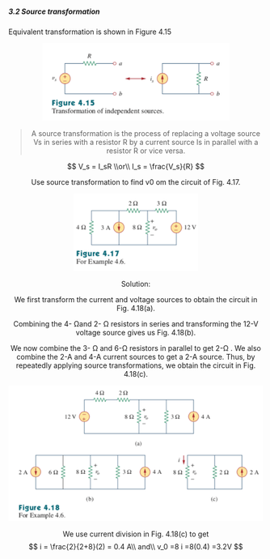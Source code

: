 ##### 3.2 Source transformation

Equivalent transformation is shown in Figure 4.15

<div align=center><img src="Figure 4.15.png" style="zoom:80%;" />


> A source transformation is the process of replacing a voltage source Vs in series with a resistor R by a current source Is in parallel with a resistor R or vice versa.

$$
V_s = I_sR
\\or\\
I_s = \frac{V_s}{R}
$$

Use source transformation to find v0 om the circuit of Fig. 4.17.

<div align=center><img src="Figure 4.17.png" style="zoom:80%;" />


Solution:

We first transform the current and voltage sources to obtain the circuit in Fig. 4.18(a). 

Combining the 4- Ωand 2- Ω resistors in series and transforming the 12-V voltage source gives us Fig. 4.18(b).

 We now combine the 3- Ω and 6-Ω  resistors in parallel to get 2-Ω . We also combine the 2-A and 4-A current sources to get a 2-A source. Thus, by repeatedly applying source transformations, we obtain the circuit in Fig. 4.18(c).

<div align=center><img src="Figure 4.18.png" style="zoom:80%;" />

We use current division in Fig. 4.18(c) to get
$$
i = \frac{2}{2+8}(2) = 0.4 A\\
and\\
v_0 =8 i =8(0.4) =3.2V
$$
